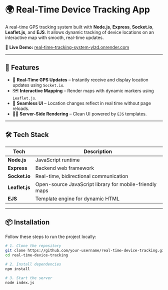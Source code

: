 # 🌍 Real-Time Device Tracking App

A real-time GPS tracking system built with **Node.js**, **Express**, **Socket.io**, **Leaflet.js**, and **EJS**. It allows dynamic tracking of device locations on an interactive map with smooth, real-time updates.

🔗 **Live Demo:** [real-time-tracking-system-ylzd.onrender.com](https://real-time-tracking-system-ylzd.onrender.com)

---

## 🚀 Features

- 📡 **Real-Time GPS Updates** – Instantly receive and display location updates using `Socket.io`.
- 🗺️ **Interactive Mapping** – Render maps with dynamic markers using `Leaflet.js`.
- 🔄 **Seamless UI** – Location changes reflect in real time without page reloads.
- 🧑‍💻 **Server-Side Rendering** – Clean UI powered by `EJS` templates.

---

## 🛠️ Tech Stack

| Tech        | Description                    |
|-------------|--------------------------------|
| **Node.js** | JavaScript runtime             |
| **Express** | Backend web framework          |
| **Socket.io** | Real-time, bidirectional communication |
| **Leaflet.js** | Open-source JavaScript library for mobile-friendly maps |
| **EJS**     | Template engine for dynamic HTML |

---

## 📦 Installation

Follow these steps to run the project locally:

```bash
# 1. Clone the repository
git clone https://github.com/your-username/real-time-device-tracking.git
cd real-time-device-tracking

# 2. Install dependencies
npm install

# 3. Start the server
node index.js
